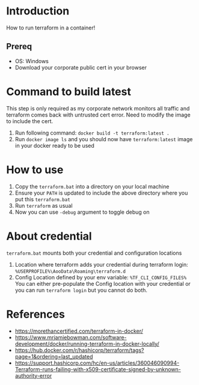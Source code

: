 # Introduction
How to run terraform in a container!

## Prereq
- OS: Windows
- Download your corporate public cert in your browser

# Command to build latest
This step is only required as my corporate network monitors all traffic and terraform comes back with untrusted cert error. Need to modify the image to include the cert. 
1. Run following command: `docker build -t terraform:latest .`
2. Run `docker image ls` and you should now have `terraform:latest` image in your docker ready to be used

# How to use
1. Copy the `terraform.bat` into a directory on your local machine
2. Ensure your `PATH` is updated to include the above directory where you put this `terraform.bat`
3. Run `terraform` as usual
4. Now you can use `-debug` argument to toggle debug on

# About credential
`terraform.bat` mounts both your credential and configuration locations
1. Location where terraform adds your credential during terraform login: `%USERPROFILE%\AooData\Roaming\terraform.d`
2. Config Location defined by your env variable: `%TF_CLI_CONFIG_FILES%`
You can either pre-populate the Config location with your credential or you can run `terraform login` but you cannot do both. 

# References
- https://morethancertified.com/terraform-in-docker/
- https://www.mrjamiebowman.com/software-development/docker/running-terraform-in-docker-locally/
- https://hub.docker.com/r/hashicorp/terraform/tags?page=1&ordering=last_updated
- https://support.hashicorp.com/hc/en-us/articles/360046090994-Terraform-runs-failing-with-x509-certificate-signed-by-unknown-authority-error
